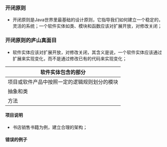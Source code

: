 ### 开闭原则
+ 开闭原则是Java世界里最基础的设计原则，它指导我们如何建立一个稳定的，灵活的系统；一个软件实体如类、模块和函数应该对扩展开放，对修改关闭；
### 开闭原则的庐山真面目
+ 软件实体应该对扩展开放，对修改关闭，其含义是说，一个软件实体应该通过扩展来实现变化，而不是通过修改已有的代码来实现变化；

|软件实体包含的部分|
|------|
|项目或软件产品中按照一定的逻辑规则划分的模块|
|抽象和类|
|方法|

#### 项目说明
+ 书店销售书籍为例，建立合理的架构；
#### 错误的例子
